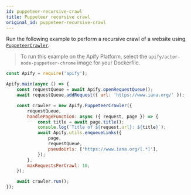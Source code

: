 ```yaml
---
id: puppeteer-recursive-crawl
title: Puppeteer recursive crawl
original_id: puppeteer-recursive-crawl
---
```


Run the following example to perform a recursive crawl of a website using [`PuppeteerCrawler`](/docs/api/puppeteer-crawler).

> To run this example on the Apify Platform, select the `apify/actor-node-puppeteer-chrome` image for your Dockerfile.

```javascript
const Apify = require('apify');

Apify.main(async () => {
    const requestQueue = await Apify.openRequestQueue();
    await requestQueue.addRequest({ url: 'https://www.iana.org/' });

    const crawler = new Apify.PuppeteerCrawler({
        requestQueue,
        handlePageFunction: async ({ request, page }) => {
            const title = await page.title();
            console.log(`Title of ${request.url}: ${title}`);
            await Apify.utils.enqueueLinks({
                page,
                requestQueue,
                pseudoUrls: ['https://www.iana.org/[.*]'],
            });
        },
        maxRequestsPerCrawl: 10,
    });

    await crawler.run();
});
```
